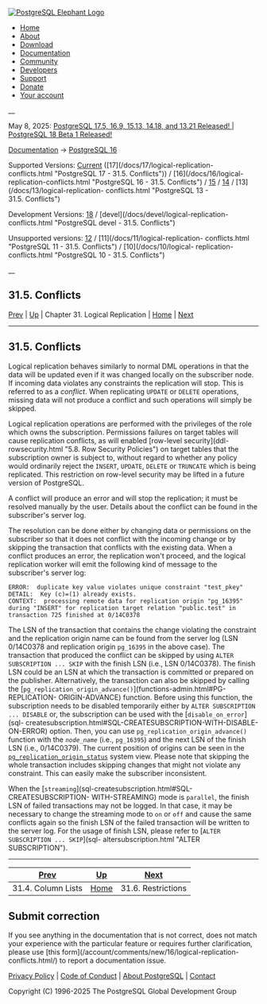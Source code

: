 [ ![PostgreSQL Elephant Logo](/media/img/about/press/elephant.png) ](/)

  * [Home](/ "Home")
  * [About](/about/ "About")
  * [Download](/download/ "Download")
  * [Documentation](/docs/ "Documentation")
  * [Community](/community/ "Community")
  * [Developers](/developer/ "Developers")
  * [Support](/support/ "Support")
  * [Donate](/about/donate/ "Donate")
  * [Your account](/account/ "Your account")

__

May 8, 2025: [ PostgreSQL 17.5, 16.9, 15.13, 14.18, and 13.21 Released! ](/about/news/postgresql-175-169-1513-1418-and-1321-released-3072/) | [ PostgreSQL 18 Beta 1 Released! ](/about/news/postgresql-18-beta-1-released-3070/)

[Documentation](/docs/ "Documentation") -> [PostgreSQL
16](/docs/16/index.html)

Supported Versions: [Current](/docs/current/logical-replication-conflicts.html
"PostgreSQL 17 - 31.5. Conflicts") ([17](/docs/17/logical-replication-
conflicts.html "PostgreSQL 17 - 31.5. Conflicts")) / [16](/docs/16/logical-
replication-conflicts.html "PostgreSQL 16 - 31.5. Conflicts") /
[15](/docs/15/logical-replication-conflicts.html "PostgreSQL 15 -
31.5. Conflicts") / [14](/docs/14/logical-replication-conflicts.html
"PostgreSQL 14 - 31.5. Conflicts") / [13](/docs/13/logical-replication-
conflicts.html "PostgreSQL 13 - 31.5. Conflicts")

Development Versions: [18](/docs/18/logical-replication-conflicts.html
"PostgreSQL 18 - 31.5. Conflicts") / [devel](/docs/devel/logical-replication-
conflicts.html "PostgreSQL devel - 31.5. Conflicts")

Unsupported versions: [12](/docs/12/logical-replication-conflicts.html
"PostgreSQL 12 - 31.5. Conflicts") / [11](/docs/11/logical-replication-
conflicts.html "PostgreSQL 11 - 31.5. Conflicts") / [10](/docs/10/logical-
replication-conflicts.html "PostgreSQL 10 - 31.5. Conflicts")

__

31.5. Conflicts  
---  
[Prev](logical-replication-col-lists.html "31.4. Column Lists")  | [Up](logical-replication.html "Chapter 31. Logical Replication") | Chapter 31. Logical Replication | [Home](index.html "PostgreSQL 16.9 Documentation") |  [Next](logical-replication-restrictions.html "31.6. Restrictions")  
  
* * *

## 31.5. Conflicts #

Logical replication behaves similarly to normal DML operations in that the
data will be updated even if it was changed locally on the subscriber node. If
incoming data violates any constraints the replication will stop. This is
referred to as a _conflict_. When replicating `UPDATE` or `DELETE` operations,
missing data will not produce a conflict and such operations will simply be
skipped.

Logical replication operations are performed with the privileges of the role
which owns the subscription. Permissions failures on target tables will cause
replication conflicts, as will enabled [row-level security](ddl-
rowsecurity.html "5.8. Row Security Policies") on target tables that the
subscription owner is subject to, without regard to whether any policy would
ordinarily reject the `INSERT`, `UPDATE`, `DELETE` or `TRUNCATE` which is
being replicated. This restriction on row-level security may be lifted in a
future version of PostgreSQL.

A conflict will produce an error and will stop the replication; it must be
resolved manually by the user. Details about the conflict can be found in the
subscriber's server log.

The resolution can be done either by changing data or permissions on the
subscriber so that it does not conflict with the incoming change or by
skipping the transaction that conflicts with the existing data. When a
conflict produces an error, the replication won't proceed, and the logical
replication worker will emit the following kind of message to the subscriber's
server log:

    
    
    ERROR:  duplicate key value violates unique constraint "test_pkey"
    DETAIL:  Key (c)=(1) already exists.
    CONTEXT:  processing remote data for replication origin "pg_16395" during "INSERT" for replication target relation "public.test" in transaction 725 finished at 0/14C0378
    

The LSN of the transaction that contains the change violating the constraint
and the replication origin name can be found from the server log (LSN
0/14C0378 and replication origin `pg_16395` in the above case). The
transaction that produced the conflict can be skipped by using `ALTER
SUBSCRIPTION ... SKIP` with the finish LSN (i.e., LSN 0/14C0378). The finish
LSN could be an LSN at which the transaction is committed or prepared on the
publisher. Alternatively, the transaction can also be skipped by calling the
[`pg_replication_origin_advance()`](functions-admin.html#PG-REPLICATION-
ORIGIN-ADVANCE) function. Before using this function, the subscription needs
to be disabled temporarily either by `ALTER SUBSCRIPTION ... DISABLE` or, the
subscription can be used with the [`disable_on_error`](sql-
createsubscription.html#SQL-CREATESUBSCRIPTION-WITH-DISABLE-ON-ERROR) option.
Then, you can use `pg_replication_origin_advance()` function with the
_`node_name`_ (i.e., `pg_16395`) and the next LSN of the finish LSN (i.e.,
0/14C0379). The current position of origins can be seen in the
[`pg_replication_origin_status`](view-pg-replication-origin-status.html
"54.18. pg_replication_origin_status") system view. Please note that skipping
the whole transaction includes skipping changes that might not violate any
constraint. This can easily make the subscriber inconsistent.

When the [`streaming`](sql-createsubscription.html#SQL-CREATESUBSCRIPTION-
WITH-STREAMING) mode is `parallel`, the finish LSN of failed transactions may
not be logged. In that case, it may be necessary to change the streaming mode
to `on` or `off` and cause the same conflicts again so the finish LSN of the
failed transaction will be written to the server log. For the usage of finish
LSN, please refer to [`ALTER SUBSCRIPTION ... SKIP`](sql-
altersubscription.html "ALTER SUBSCRIPTION").

* * *

[Prev](logical-replication-col-lists.html "31.4. Column Lists")  | [Up](logical-replication.html "Chapter 31. Logical Replication") |  [Next](logical-replication-restrictions.html "31.6. Restrictions")  
---|---|---  
31.4. Column Lists  | [Home](index.html "PostgreSQL 16.9 Documentation") |  31.6. Restrictions  
  
## Submit correction

If you see anything in the documentation that is not correct, does not match
your experience with the particular feature or requires further clarification,
please use [this form](/account/comments/new/16/logical-replication-
conflicts.html/) to report a documentation issue.

[Privacy Policy](/about/privacypolicy) | [Code of Conduct](/about/policies/coc/) | [About PostgreSQL](/about/) | [Contact](/about/contact/)  

Copyright (C) 1996-2025 The PostgreSQL Global Development Group

